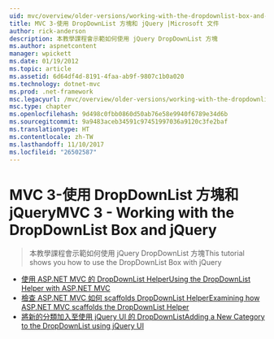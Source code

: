 ```yaml
---
uid: mvc/overview/older-versions/working-with-the-dropdownlist-box-and-jquery/index
title: MVC 3-使用 DropDownList 方塊和 jQuery |Microsoft 文件
author: rick-anderson
description: 本教學課程會示範如何使用 jQuery DropDownList 方塊
ms.author: aspnetcontent
manager: wpickett
ms.date: 01/19/2012
ms.topic: article
ms.assetid: 6d64df4d-8191-4faa-ab9f-9807c1b0a020
ms.technology: dotnet-mvc
ms.prod: .net-framework
msc.legacyurl: /mvc/overview/older-versions/working-with-the-dropdownlist-box-and-jquery
msc.type: chapter
ms.openlocfilehash: 9d498c0fbb0860d50ab76e58e9940f6789e34d6b
ms.sourcegitcommit: 9a9483aceb34591c97451997036a9120c3fe2baf
ms.translationtype: HT
ms.contentlocale: zh-TW
ms.lasthandoff: 11/10/2017
ms.locfileid: "26502587"
---
```

<a name="mvc-3---working-with-the-dropdownlist-box-and-jquery"></a><span data-ttu-id="71ec8-103">MVC 3-使用 DropDownList 方塊和 jQuery</span><span class="sxs-lookup"><span data-stu-id="71ec8-103">MVC 3 - Working with the DropDownList Box and jQuery</span></span>
====================
> <span data-ttu-id="71ec8-104">本教學課程會示範如何使用 jQuery DropDownList 方塊</span><span class="sxs-lookup"><span data-stu-id="71ec8-104">This tutorial shows you how to use the DropDownList Box with jQuery</span></span>


- [<span data-ttu-id="71ec8-105">使用 ASP.NET MVC 的 DropDownList Helper</span><span class="sxs-lookup"><span data-stu-id="71ec8-105">Using the DropDownList Helper with ASP.NET MVC</span></span>](using-the-dropdownlist-helper-with-aspnet-mvc.md)
- [<span data-ttu-id="71ec8-106">檢查 ASP.NET MVC 如何 scaffolds DropDownList Helper</span><span class="sxs-lookup"><span data-stu-id="71ec8-106">Examining how ASP.NET MVC scaffolds the DropDownList Helper</span></span>](examining-how-aspnet-mvc-scaffolds-the-dropdownlist-helper.md)
- [<span data-ttu-id="71ec8-107">將新的分類加入至使用 jQuery UI 的 DropDownList</span><span class="sxs-lookup"><span data-stu-id="71ec8-107">Adding a New Category to the DropDownList using jQuery UI</span></span>](adding-a-new-category-to-the-dropdownlist-using-jquery-ui.md)
